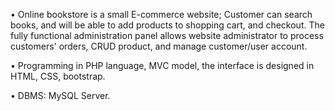 • Online bookstore is a small E-commerce website; Customer can search books, and will be able to add products to shopping cart, and checkout. The fully functional administration panel allows website administrator to process customers' orders, CRUD product, and manage customer/user account. 

• Programming in PHP language, MVC model, the interface is designed in HTML, CSS, bootstrap. 

• DBMS: MySQL Server.
